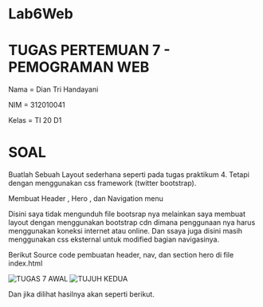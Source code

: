 # Lab6Web

# TUGAS PERTEMUAN 7 - PEMOGRAMAN WEB 

 Nama      = Dian Tri Handayani
 
 NIM       = 312010041
 
 Kelas     = TI 20 D1

# SOAL

 Buatlah Sebuah Layout sederhana seperti pada tugas praktikum 4. Tetapi dengan menggunakan css framework (twitter bootstrap).
 
 Membuat Header , Hero , dan Navigation menu

Disini saya tidak mengunduh file bootsrap nya melainkan saya membuat layout dengan menggunakan bootstrap cdn dimana penggunaan nya harus menggunakan koneksi internet atau online. Dan ssaya juga disini masih menggunakan css eksternal untuk modified bagian navigasinya.

Berikut Source code pembuatan header, nav, dan section hero di file index.html

![TUGAS 7 AWAL](https://user-images.githubusercontent.com/101880835/166136956-a400ebeb-6525-4d47-b43a-bcbcabb1a01c.png)
![TUJUH KEDUA](https://user-images.githubusercontent.com/101880835/166136963-b32133ad-9ad5-4e70-b7a9-c04edfe8fdc5.png)

 Dan jika dilihat hasilnya akan seperti berikut.
